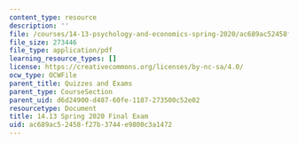 ```yaml
---
content_type: resource
description: ''
file: /courses/14-13-psychology-and-economics-spring-2020/ac689ac52458f27b3744e9800c3a1472_MIT14-13s20_final.pdf
file_size: 273446
file_type: application/pdf
learning_resource_types: []
license: https://creativecommons.org/licenses/by-nc-sa/4.0/
ocw_type: OCWFile
parent_title: Quizzes and Exams
parent_type: CourseSection
parent_uid: d6d24900-d487-60fe-1187-273500c52e02
resourcetype: Document
title: 14.13 Spring 2020 Final Exam
uid: ac689ac5-2458-f27b-3744-e9800c3a1472
---
```


